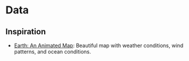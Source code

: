 # Data

## Inspiration
- [Earth: An Animated Map](http://earth.nullschool.net/#current/wind/surface/level/orthographic=-70.41,40.90,1550): Beautiful map with weather conditions, wind patterns, and ocean conditions.
